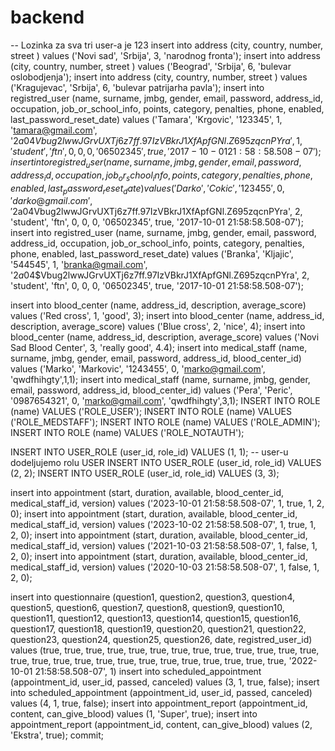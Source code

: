 # backend

-- Lozinka za sva tri user-a je 123
insert into address (city, country, number, street ) values ('Novi sad', 'Srbija', 3, 'narodnog fronta');
insert into address (city, country, number, street ) values ('Beograd', 'Srbija', 6, 'bulevar oslobodjenja');
insert into address (city, country, number, street ) values ('Kragujevac', 'Srbija', 6, 'bulevar patrijarha pavla');
insert into registred_user (name, surname, jmbg, gender, email, password, address_id, occupation, job_or_school_info, points, category, penalties, phone, enabled, last_password_reset_date) values ('Tamara', 'Krgovic', '123345', 1, 'tamara@gmail.com', '$2a$04$Vbug2lwwJGrvUXTj6z7ff.97IzVBkrJ1XfApfGNl.Z695zqcnPYra', 1, 'student', 'ftn', 0, 0, 0, '06502345', true, '2017-10-01 21:58:58.508-07');
insert into registred_user (name, surname, jmbg, gender, email, password, address_id, occupation, job_or_school_info, points, category, penalties, phone, enabled, last_password_reset_date) values ('Darko', 'Cokic', '123455', 0, 'darko@gmail.com', '$2a$04$Vbug2lwwJGrvUXTj6z7ff.97IzVBkrJ1XfApfGNl.Z695zqcnPYra', 2, 'student', 'ftn', 0, 0, 0, '06502345', true, '2017-10-01 21:58:58.508-07');
insert into registred_user (name, surname, jmbg, gender, email, password, address_id, occupation, job_or_school_info, points, category, penalties, phone, enabled, last_password_reset_date) values ('Branka', 'Kljajic', '544545', 1, 'branka@gmail.com', '$2a$04$Vbug2lwwJGrvUXTj6z7ff.97IzVBkrJ1XfApfGNl.Z695zqcnPYra', 2, 'student', 'ftn', 0, 0, 0, '06502345', true, '2017-10-01 21:58:58.508-07');

insert into blood_center (name, address_id, description, average_score) values ('Red cross', 1, 'good', 3);
insert into blood_center (name, address_id, description, average_score) values ('Blue cross', 2, 'nice', 4);
insert into blood_center (name, address_id, description, average_score) values ('Novi Sad Blood Center', 3, 'really good', 4.4);
insert into medical_staff (name, surname, jmbg, gender, email, password, address_id, blood_center_id) values ('Marko', 'Markovic', '1243455', 0, 'marko@gmail.com', 'qwdfhihgty',1,1);
insert into medical_staff (name, surname, jmbg, gender, email, password, address_id, blood_center_id) values ('Pera', 'Peric', '0987654321', 0, 'marko@gmail.com', 'qwdfhihgty',3,1);
INSERT INTO ROLE (name) VALUES ('ROLE_USER');
INSERT INTO ROLE (name) VALUES ('ROLE_MEDSTAFF');
INSERT INTO ROLE (name) VALUES ('ROLE_ADMIN');
INSERT INTO ROLE (name) VALUES ('ROLE_NOTAUTH');

INSERT INTO USER_ROLE (user_id, role_id) VALUES (1, 1); -- user-u dodeljujemo rolu USER
INSERT INTO USER_ROLE (user_id, role_id) VALUES (2, 2);
INSERT INTO USER_ROLE (user_id, role_id) VALUES (3, 3);

insert into appointment (start, duration, available, blood_center_id, medical_staff_id, version) values ('2023-10-01 21:58:58.508-07', 1, true, 1, 2, 0);
insert into appointment (start, duration, available, blood_center_id, medical_staff_id, version) values ('2023-10-02 21:58:58.508-07', 1, true, 1, 2, 0);
insert into appointment (start, duration, available, blood_center_id, medical_staff_id, version) values ('2021-10-03 21:58:58.508-07', 1, false, 1, 2, 0);
insert into appointment (start, duration, available, blood_center_id, medical_staff_id, version) values ('2020-10-03 21:58:58.508-07', 1, false, 1, 2, 0);

insert into questionnaire (question1, question2, question3, question4, question5, question6, question7, question8, question9, question10, question11, question12, question13, question14, question15, question16, question17, question18, question19, question20, question21, question22, question23, question24, question25, question26, date, registred_user_id) values (true, true, true, true, true, true, true, true, true, true, true, true, true, true, true, true, true, true, true, true, true, true, true, true, true, true, '2022-10-01 21:58:58.508-07', 1)
insert into scheduled_appointment (appointment_id, user_id, passed, canceled) values (3, 1, true, false);
insert into scheduled_appointment (appointment_id, user_id, passed, canceled) values (4, 1, true, false);
insert into appointment_report (appointment_id, content, can_give_blood) values (1, 'Super', true);
insert into appointment_report (appointment_id, content, can_give_blood) values (2, 'Ekstra', true);
commit;

